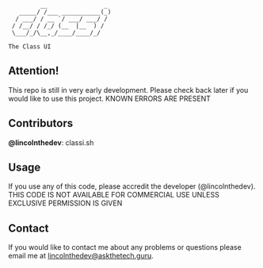 ```
         __                _ 
   _____/ /___ ___________(_)
  / ___/ / __ `/ ___/ ___/ / 
 / /__/ / /_/ (__  |__  ) /  
 \___/_/\__,_/____/____/_/   

The Class UI

```

## Attention!
This repo is still in very early development. Please check back later if you would like to use this project. KNOWN ERRORS ARE PRESENT

## Contributors
**@lincolnthedev**: classi.sh

## Usage
If you use any of this code, please accredit the developer (@lincolnthedev). THIS CODE IS NOT AVAILABLE FOR COMMERCIAL USE UNLESS EXCLUSIVE PERMISSION IS GIVEN

## Contact
If you would like to contact me about any problems or questions please email me at [lincolnthedev@askthetech.guru](mailto:lincolnthedev@askthetech.guru).
